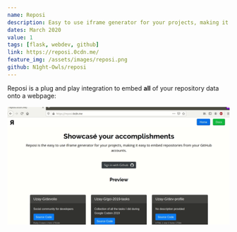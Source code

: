 ```yaml
---
name: Reposi
description: Easy to use iframe generator for your projects, making it easy to embed repositories from your GitHub accounts.
dates: March 2020
value: 1
tags: [flask, webdev, github]
link: https://reposi.0cdn.me/
feature_img: /assets/images/reposi.png
github: N1ght-Owls/reposi
---
```


Reposi is a plug and play integration to embed **all** of your repository data onto a webpage:
<br><br>
<img alt="reposi demo" src="/assets/images/reposi.gif">
